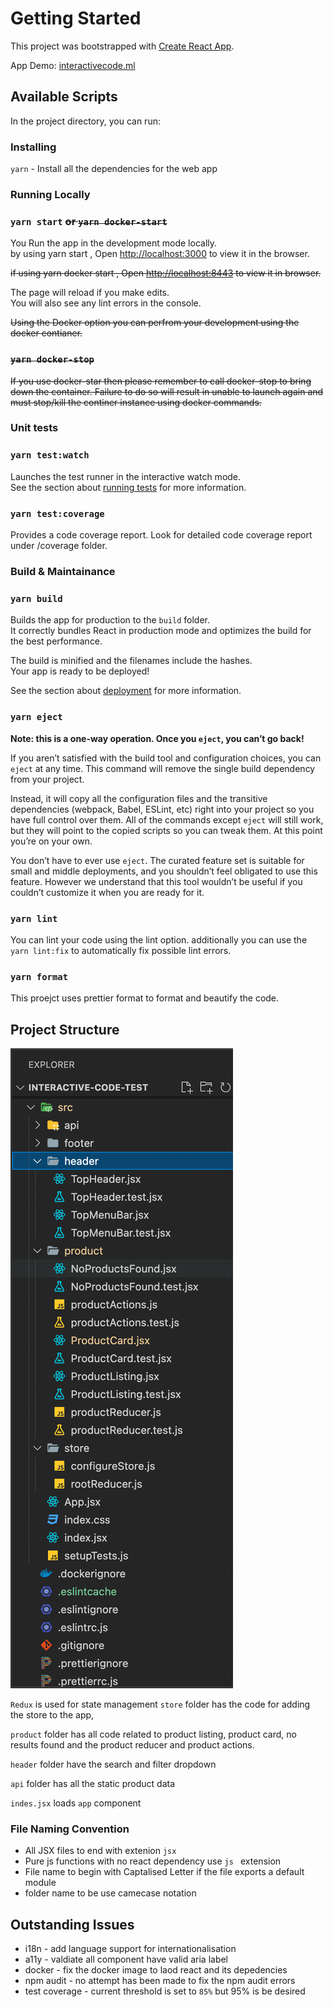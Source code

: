 # Getting Started

This project was bootstrapped with [Create React App](https://github.com/facebook/create-react-app).

App Demo: [interactivecode.ml](https://interactivecode.ml)

## Available Scripts

In the project directory, you can run:

### Installing

`yarn` - Install all the dependencies for the web app

### Running Locally

### `yarn start` ~~or `yarn docker-start`~~

You Run the app in the development mode locally.\
by using yarn start
, Open [http://localhost:3000](http://localhost:3000) to view it in the browser.

~~if using yarn docker start
, Open [http://localhost:8443](http://localhost:8443) to view it in browser.~~

The page will reload if you make edits.\
You will also see any lint errors in the console.

~~Using the Docker option you can perfrom your development using the docker contianer.~~

### ~~`yarn docker-stop`~~

~~If you use docker-star then please remember to call docker-stop to bring down the container.
Failure to do so will result in unable to launch again and must stop/kill the continer instance using docker commands.~~

### Unit tests

### `yarn test:watch`

Launches the test runner in the interactive watch mode.\
See the section about [running tests](https://facebook.github.io/create-react-app/docs/running-tests) for more information.

### `yarn test:coverage`

Provides a code coverage report. Look for detailed code coverage report under /coverage folder.

### Build & Maintainance

### `yarn build`

Builds the app for production to the `build` folder.\
It correctly bundles React in production mode and optimizes the build for the best performance.

The build is minified and the filenames include the hashes.\
Your app is ready to be deployed!

See the section about [deployment](https://facebook.github.io/create-react-app/docs/deployment) for more information.

### `yarn eject`

**Note: this is a one-way operation. Once you `eject`, you can’t go back!**

If you aren’t satisfied with the build tool and configuration choices, you can `eject` at any time. This command will remove the single build dependency from your project.

Instead, it will copy all the configuration files and the transitive dependencies (webpack, Babel, ESLint, etc) right into your project so you have full control over them. All of the commands except `eject` will still work, but they will point to the copied scripts so you can tweak them. At this point you’re on your own.

You don’t have to ever use `eject`. The curated feature set is suitable for small and middle deployments, and you shouldn’t feel obligated to use this feature. However we understand that this tool wouldn’t be useful if you couldn’t customize it when you are ready for it.

### `yarn lint`

You can lint your code using the lint option. additionally you can use the `yarn lint:fix` to automatically fix possible lint errors.

### `yarn format`

This proejct uses prettier format to format and beautify the code.

## Project Structure

![Image of project folder structure](./docs/projectstructure.png)

`Redux` is used for state management `store` folder has the code for adding the store to the app,

`product` folder has all code related to product listing, product card, no results found and the product reducer and product actions.

`header` folder have the search and filter dropdown

`api` folder has all the static product data

`indes.jsx` loads `app` component

### File Naming Convention

- All JSX files to end with extenion `jsx`
- Pure js functions with no react dependency use `js ` extension
- File name to begin with Captalised Letter if the file exports a default module
- folder name to be use camecase notation

## Outstanding Issues

- i18n - add language support for internationalisation
- a11y - valdiate all component have valid aria label
- docker - fix the docker image to laod react and its depedencies
- npm audit - no attempt has been made to fix the npm audit errors
- test coverage - current threshold is set to `85%` but 95% is be desired
